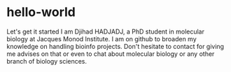 # hello-world
Let's get it started 
I am Djihad HADJADJ, a PhD student in molecular biology at Jacques Monod Institute.
I am on github to broaden my knowledge on handling bioinfo projects.
Don't hesitate to contact for giving me advises on that or even to chat about molecular biology or any other branch of biology sciences.
